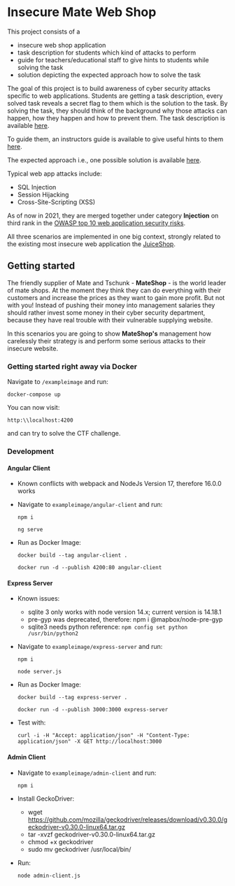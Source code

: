# Insecure Mate Web Shop

This project consists of a 

* insecure web shop application
* task description for students which kind of attacks to perform
* guide for teachers/educational staff to give hints to students while solving the task
* solution depicting the expected approach how to solve the task

The goal of this project is to build awareness of cyber security attacks specific to web applications. Students are getting a task description, every solved task reveals a secret flag to them which is the solution to the task. By solving the task, they should think of the background why those attacks can happen, how they happen and how to prevent them. The task description is available [here](/tasks.pdf).

To guide them, an instructors guide is available to give useful hints to them [here](/guides.pdf).

The expected approach i.e., one possible solution is available [here](/expected.pdf).

Typical web app attacks include:
* SQL Injection
* Session Hijacking
* Cross-Site-Scripting (XSS)

As of now in 2021, they are merged together under category **Injection** on third rank in the [OWASP top 10 web application security risks](https://owasp.org/www-project-top-ten/).

All three scenarios are implemented in one big context, strongly related to the existing most insecure web application the [JuiceShop](https://github.com/bkimminich/juice-shop).

## Getting started

The friendly supplier of Mate and Tschunk - **MateShop** - is the world leader of mate shops. At the moment they think they can do everything with their customers and increase the prices as they want to gain more profit. But not with you! 
Instead of pushing their money into management salaries they should rather invest some money in their cyber security department, because they have real trouble with their vulnerable supplying website. 

In this scenarios you are going to show **MateShop's** management how carelessly their strategy is and perform some serious attacks to their insecure website.

### Getting started right away via Docker

Navigate to `/exampleimage` and run:

`docker-compose up`

You can now visit:

`http:\\localhost:4200`

and can try to solve the CTF challenge.

### Development

#### Angular Client

* Known conflicts with webpack and NodeJs Version 17, therefore 16.0.0 works

* Navigate to `exampleimage/angular-client` and run: 

  `npm i`

  `ng serve` 

* Run as Docker Image:
  
  `docker build --tag angular-client .`
  
  `docker run -d --publish 4200:80 angular-client`

#### Express Server

* Known issues:

  * sqlite 3 only works with node version 14.x; current version is 14.18.1
  * pre-gyp was deprecated, therefore: npm i @mapbox/node-pre-gyp
  * sqlite3 needs python reference:  `npm config set python /usr/bin/python2`

* Navigate to `exampleimage/express-server` and run: 

  `npm i`

  `node server.js`

* Run as Docker Image:
  
  `docker build --tag express-server .`
  
  `docker run -d --publish 3000:3000 express-server`

* Test with:

  `curl -i -H "Accept: application/json" -H "Content-Type: application/json" -X GET http://localhost:3000`
  
#### Admin Client

* Navigate to `exampleimage/admin-client` and run: 

  `npm i`
  
* Install GeckoDriver:  

    * wget https://github.com/mozilla/geckodriver/releases/download/v0.30.0/geckodriver-v0.30.0-linux64.tar.gz
    * tar -xvzf geckodriver-v0.30.0-linux64.tar.gz
    * chmod +x geckodriver
    * sudo mv geckodriver /usr/local/bin/

* Run:

  `node admin-client.js`

